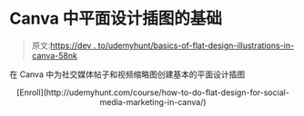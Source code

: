 # Canva 中平面设计插图的基础

> 原文:[https://dev . to/udemyhunt/basics-of-flat-design-illustrations-in-canva-58nk](https://dev.to/udemyhunt/basics-of-flat-design-illustrations-in-canva-58nk)

在 Canva 中为社交媒体帖子和视频缩略图创建基本的平面设计插图

<center>
[Enroll](http://udemyhunt.com/course/how-to-do-flat-design-for-social-media-marketing-in-canva/)
</center>